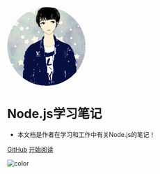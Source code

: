 <img width="180px" style="border-radius: 50%" bor src="_media/logo.jpeg">


# Node.js学习笔记

- 本文档是作者在学习和工作中有关Node.js的笔记！

[GitHub](<https://github.com/jeanseu>)
[开始阅读](README.md)

![color](#f0f0f0)
